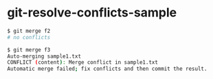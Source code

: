 git-resolve-conflicts-sample
===

```bash
$ git merge f2
# no conflicts

$ git merge f3
Auto-merging sample1.txt
CONFLICT (content): Merge conflict in sample1.txt
Automatic merge failed; fix conflicts and then commit the result.
```
